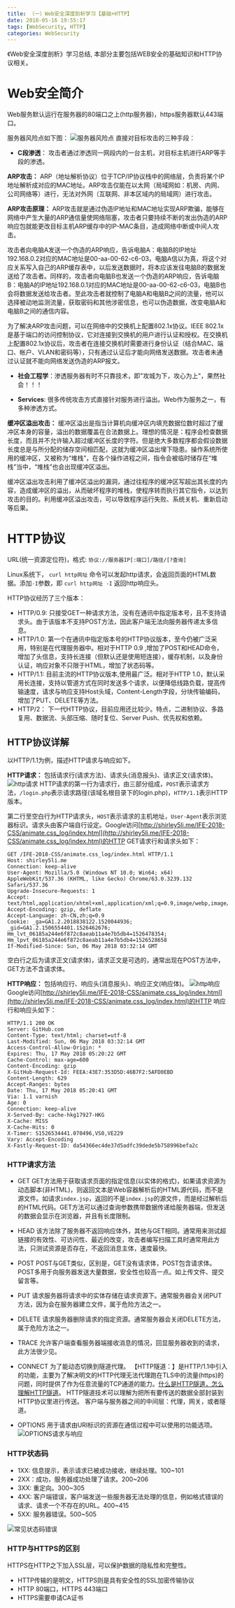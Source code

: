 ```yaml
---
title: （一）Web安全深度剖析学习【基础+HTTP】
date: 2018-05-16 19:55:17
tags: [WebSecurity, HTTP]
categories: WebSecurity
---
```

《Web安全深度剖析》学习总结, 本部分主要包括WEB安全的基础知识和HTTP协议相关。
<!--more-->
# Web安全简介 #
Web服务默认运行在服务器的80端口之上(http服务器)，https服务器默认443端口。

服务器风险点如下图：
![服务器风险点](https://githubblogbucket1-1258277786.cos.ap-shanghai.myqcloud.com/web%E5%AE%89%E5%85%A8%E6%B7%B1%E5%BA%A6%E5%89%96%E6%9E%90%E5%AD%A6%E4%B9%A0/%E6%9C%8D%E5%8A%A1%E5%99%A8%E5%AE%89%E5%85%A8%E7%82%B9.png)
直接对目标攻击的三种手段：
- **C段渗透**： 攻击者通过渗透同一网段内的一台主机，对目标主机进行ARP等手段的渗透。

**ARP攻击：** ARP（地址解析协议）位于TCP/IP协议栈中的网络层，负责将某个IP地址解析成对应的MAC地址。ARP攻击仅能在以太网（局域网如：机房、内网、公司网络等）进行，无法对外网（互联网、非本区域内的局域网）进行攻击。

**ARP攻击原理：** ARP攻击就是通过伪造IP地址和MAC地址实现ARP欺骗，能够在网络中产生大量的ARP通信量使网络阻塞，攻击者只要持续不断的发出伪造的ARP响应包就能更改目标主机ARP缓存中的IP-MAC条目，造成网络中断或中间人攻击。

攻击者向电脑A发送一个伪造的ARP响应，告诉电脑A：电脑B的IP地址192.168.0.2对应的MAC地址是00-aa-00-62-c6-03，电脑A信以为真，将这个对应关系写入自己的ARP缓存表中，以后发送数据时，将本应该发往电脑B的数据发送给了攻击者。同样的，攻击者向电脑B也发送一个伪造的ARP响应，告诉电脑B：电脑A的IP地址192.168.0.1对应的MAC地址是00-aa-00-62-c6-03，电脑B也会将数据发送给攻击者。至此攻击者就控制了电脑A和电脑B之间的流量，他可以选择被动地监测流量，获取密码和其他涉密信息，也可以伪造数据，改变电脑A和电脑B之间的通信内容。

为了解决ARP攻击问题，可以在网络中的交换机上配置802.1x协议。IEEE 802.1x是基于端口的访问控制协议，它对连接到交换机的用户进行认证和授权。在交换机上配置802.1x协议后，攻击者在连接交换机时需要进行身份认证（结合MAC、端口、帐户、VLAN和密码等），只有通过认证后才能向网络发送数据。攻击者未通过认证就不能向网络发送伪造的ARP报文。

- **社会工程学**：渗透服务器有时不只靠技术，即"攻城为下，攻心为上"，果然社会！！！

- **Services**: 很多传统攻击方式直接针对服务进行溢出。Web作为服务之一，有多种渗透方式。

**缓冲区溢出攻击：** 缓冲区溢出是指当计算机向缓冲区内填充数据位数时超过了缓冲区本身的容量，溢出的数据覆盖在合法数据上。理想的情况是：程序会检查数据长度，而且并不允许输入超过缓冲区长度的字符。但是绝大多数程序都会假设数据长度总是与所分配的储存空间相匹配，这就为缓冲区溢出埋下隐患。操作系统所使用的缓冲区，又被称为“堆栈”，在各个操作进程之间，指令会被临时储存在“堆栈”当中，“堆栈”也会出现缓冲区溢出。

缓冲区溢出攻击利用了缓冲区溢出的漏洞，通过往程序的缓冲区写超出其长度的内容，造成缓冲区的溢出，从而破坏程序的堆栈，使程序转而执行其它指令，以达到攻击的目的。利用缓冲区溢出攻击，可以导致程序运行失败、系统关机、重新启动等后果。

# HTTP协议 #
URL(统一资源定位符)，格式: `协议://服务器IP[:端口]/路径/[?查询]`

Linux系统下， `curl http网址` 命令可以发起http请求，会返回页面的HTML数据。添加`-I`参数，即 `curl http网址 -I` 返回http响应头。

HTTP协议经历了三个版本：
- HTTP/0.9: 只接受GET一种请求方法，没有在通讯中指定版本号，且不支持请求头。由于该版本不支持POST方法，因此客户端无法向服务器传递太多信息。
- HTTP/1.0: 第一个在通讯中指定版本号的HTTP协议版本，至今仍被广泛采用，特别是在代理服务器中。相对于HTTP 0.9 ,增加了POST和HEAD命令，增加了头信息，支持长连接（但默认还是使用短连接），缓存机制，以及身份认证，响应对象不只限于HTML，增加了状态码等。
- HTTP/1.1: 目前主流的HTTP协议版本,使用最广泛。相对于HTTP 1.0，默认采用长连接，支持以管道方式在同时发送多个请求，以便降低线路负载，提高传输速度，请求与响应支持Host头域，Content-Length字段，分块传输编码，增加了PUT、DELETE等方法。
- HTTP/2： 下一代HTTP协议，目前应用还比较少。特点，二进制协议、多路复用、数据流、头部压缩、随时复位、Server Push、优先权和依赖。

## HTTP协议详解 ##
以HTTP/1.1为例，描述HTTP请求与响应如下。

**HTTP请求：** 包括请求行(请求方法)、请求头(消息报头)、请求正文(请求体)。
![http请求](https://githubblogbucket1-1258277786.cos.ap-shanghai.myqcloud.com/web%E5%AE%89%E5%85%A8%E6%B7%B1%E5%BA%A6%E5%89%96%E6%9E%90%E5%AD%A6%E4%B9%A0/http%E8%AF%B7%E6%B1%82.png)
HTTP请求的第一行为请求行，由三部分组成，`POST`表示请求方法，`/login.php`表示请求路径(该域名根目录下的login.php)，`HTTP/1.1`表示HTTP版本。

第二行至空白行为HTTP请求头，`HOST`表示请求的主机地址，`User-Agent`表示浏览器标识。请求头由客户端自行设定。Google访问[http://shirley5li.me/IFE-2018-CSS/animate.css_log/index.html](http://shirley5li.me/IFE-2018-CSS/animate.css_log/index.html)的HTTP GET请求行和请求头如下：
```
GET /IFE-2018-CSS/animate.css_log/index.html HTTP/1.1
Host: shirley5li.me
Connection: keep-alive
User-Agent: Mozilla/5.0 (Windows NT 10.0; Win64; x64) AppleWebKit/537.36 (KHTML, like Gecko) Chrome/63.0.3239.132 Safari/537.36
Upgrade-Insecure-Requests: 1
Accept: text/html,application/xhtml+xml,application/xml;q=0.9,image/webp,image/apng,*/*;q=0.8
Accept-Encoding: gzip, deflate
Accept-Language: zh-CN,zh;q=0.9
Cookie: _ga=GA1.2.2018838122.1520044936; _gid=GA1.2.1506554401.1526462676; Hm_lvt_06185a244e6f872c8aeab11a4e7b5db4=1526478354; Hm_lpvt_06185a244e6f872c8aeab11a4e7b5db4=1526528658
If-Modified-Since: Sun, 06 May 2018 03:32:14 GMT
```
空白行之后为请求正文(请求体)，请求正文是可选的，通常出现在POST方法中，GET方法不含请求体。

**HTTP响应：** 包括响应行、响应头(消息报头)、响应正文(响应体)。
![http响应](https://githubblogbucket1-1258277786.cos.ap-shanghai.myqcloud.com/web%E5%AE%89%E5%85%A8%E6%B7%B1%E5%BA%A6%E5%89%96%E6%9E%90%E5%AD%A6%E4%B9%A0/http%E5%93%8D%E5%BA%94.png)
Google访问[http://shirley5li.me/IFE-2018-CSS/animate.css_log/index.html](http://shirley5li.me/IFE-2018-CSS/animate.css_log/index.html)的HTTP 响应行和响应头如下：
```
HTTP/1.1 200 OK
Server: GitHub.com
Content-Type: text/html; charset=utf-8
Last-Modified: Sun, 06 May 2018 03:32:14 GMT
Access-Control-Allow-Origin: *
Expires: Thu, 17 May 2018 05:20:22 GMT
Cache-Control: max-age=600
Content-Encoding: gzip
X-GitHub-Request-Id: FEEA:43E7:353D5D:46B7F2:5AFD0EBD
Content-Length: 629
Accept-Ranges: bytes
Date: Thu, 17 May 2018 05:20:41 GMT
Via: 1.1 varnish
Age: 0
Connection: keep-alive
X-Served-By: cache-hkg17927-HKG
X-Cache: MISS
X-Cache-Hits: 0
X-Timer: S1526534441.070496,VS0,VE229
Vary: Accept-Encoding
X-Fastly-Request-ID: da54366ec4de37d5adfc39dede5b758996befa2c
```
### HTTP请求方法 ###
- GET
GET方法用于获取请求页面的指定信息(以实体的格式)，如果请求资源为动态脚本(非HTML)，则返回文本是Web容器解析后的HTML源代码，而不是源文件。如请求`index.jsp`，返回的不是`index.jsp`的源文件，而是经过解析后的HTML代码。GET方法可以通过查询参数携带数据传递给服务器端，但发送的数据会显示在浏览器，并且有长度限制。

- HEAD
该方法除了服务器不返回响应体外，其他与GET相同。通常用来测试超链接的有效性、可访问性、最近的改变，攻击者编写扫描工具时通常用此方法，只测试资源是否存在，不返回消息主体，速度最快。

- POST
POST与GET类似，区别是，GET没有请求体，POST包含请求体。POST多用于向服务器发送大量数据，安全性也较高一点。如上传文件、提交留言等。

- PUT
请求服务器将请求中的实体存储在请求资源下。通常服务器会关闭PUT方法，因为会在服务器建立文件，属于危险方法之一。

- DELETE
请求服务器删除请求的指定资源。通常服务器会关闭DELETE方法，属于危险方法之一。

- TRACE
允许客户端查看服务器端接收消息的情况，回显服务器收到的请求，此方法很少见。

- CONNECT
为了能动态切换到隧道代理。
【HTTP隧道：】是HTTP/1.1中引入的功能，主要为了解决明文的HTTP代理无法代理跑在TLS中的流量(https)的问题，同时提供了作为任意流量的TCP通道的能力。[什么是HTTP隧道，怎么理解HTTP隧道](https://www.zhihu.com/question/21955083)。
HTTP隧道技术可以理解为把所有要传送的数据全部封装到HTTP协议里进行传送。
客户端与服务器之间的中间层：代理，网关，或者隧道。

- OPTIONS
用于请求由URI标识的资源在通信过程中可以使用的功能选项。
![OPTIONS请求与响应](https://githubblogbucket1-1258277786.cos.ap-shanghai.myqcloud.com/web%E5%AE%89%E5%85%A8%E6%B7%B1%E5%BA%A6%E5%89%96%E6%9E%90%E5%AD%A6%E4%B9%A0/OPTIONS.png)

### HTTP状态码 ###
- 1XX: 信息提示，表示请求已被成功接收，继续处理。100~101
- 2XX：成功，服务器成功处理了请求。200~206
- 3XX: 重定向。300~305
- 4XX: 客户端错误，客户端发送一些服务器无法处理的信息，例如格式错误的请求、请求一个不存在的URL。400~415
- 5XX: 服务器错误。500~505

![常见状态码错误](https://githubblogbucket1-1258277786.cos.ap-shanghai.myqcloud.com/web%E5%AE%89%E5%85%A8%E6%B7%B1%E5%BA%A6%E5%89%96%E6%9E%90%E5%AD%A6%E4%B9%A0/%E7%8A%B6%E6%80%81%E7%A0%81.png)

### HTTP与HTTPS的区别 ###
HTTPS在HTTP之下加入SSL层，可以保护数据的隐私性和完整性。
- HTTP传输的是明文，HTTPS则是具有安全性的SSL加密传输协议
- HTTP 80端口，HTTPS 443端口
- HTTPS需要申请CA证书